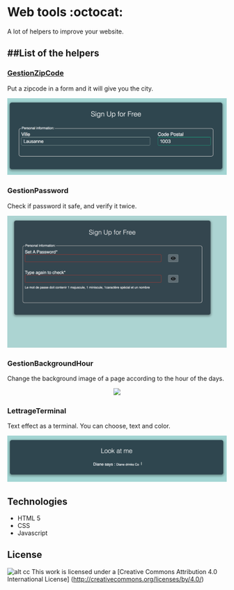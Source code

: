 # Web tools  :octocat:
A lot of helpers to improve your website.

##List of the helpers
------- 
### [GestionZipCode](https://github.com/dianedelallee/Web/tree/master/GestionZipCode)
   Put a zipcode in a form and it will give you the city.
   
<p align="center">
<img src="https://github.com/dianedelallee/Web/blob/master/images/zipcode.png" width="600"  />
</p>


### GestionPassword
   Check if password it safe, and verify it twice.
   
<p align="center">
<img src="https://github.com/dianedelallee/Web/blob/master/images/password.png" width="600"  />
</p>


### GestionBackgroundHour
   Change the background image of a page according to the hour of the days.
   
<p align="center">
<img src="https://github.com/dianedelallee/Web/blob/master/images/backgroundHour.png" width="600"  />
</p>

### LettrageTerminal
   Text effect as a terminal. You can choose, text and color.
   
<p align="center">
<img src="https://github.com/dianedelallee/Web/blob/master/images/texteffect.png" width="600"  />
</p>
   
Technologies   
-------

* HTML 5
* CSS
* Javascript

License
-------
![alt cc](https://licensebuttons.net/l/by/3.0/88x31.png)
This work is licensed under a [Creative Commons Attribution 4.0 International License] (http://creativecommons.org/licenses/by/4.0/)
